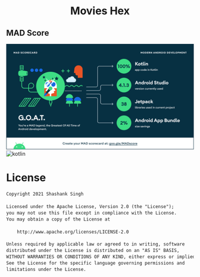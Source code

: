 <h1 align="center">Movies Hex</h1>








## MAD Score
![alt text](https://github.com/Shalatan/EntertainmentApp/blob/master/gallery/summary.png?raw=true)
![kotlin](https://user-images.githubusercontent.com/24237865/102366932-8a53fa80-3ffc-11eb-8131-fd6745a6f079.png)



# License
```xml
Copyright 2021 Shashank Singh

Licensed under the Apache License, Version 2.0 (the "License");
you may not use this file except in compliance with the License.
You may obtain a copy of the License at

    http://www.apache.org/licenses/LICENSE-2.0

Unless required by applicable law or agreed to in writing, software
distributed under the License is distributed on an "AS IS" BASIS,
WITHOUT WARRANTIES OR CONDITIONS OF ANY KIND, either express or implied.
See the License for the specific language governing permissions and
limitations under the License.
```